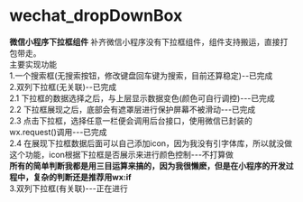 # wechat_dropDownBox
**微信小程序下拉框组件**
补齐微信小程序没有下拉框组件，组件支持搬运，直接打包带走。<br>
主要实现功能<br>
1.一个搜索框(无搜索按钮，修改键盘回车键为搜索，目前还算稳定)--已完成<br>
2.双列下拉框(无关联)--已完成<br>
  2.1 下拉框的数据选择之后，与上层显示数据变色(颜色可自行调控)---已完成<br>
  2.2 下拉框展现之后，底部会有遮罩层进行保护屏幕不被滑动---已完成<br>
  2.3 点击下拉框，选择任意一栏便会调用后台接口，使用微信已封装的wx.request()调用---已完成<br>
  2.4 在展现下拉框数据后面可以自己添加icon，因为我没有引字体库，所以就没做这个功能，icon根据下拉框是否展示来进行颜色控制---不打算做<br>
  **所有的简单判断我都是用三目运算来搞的，因为我很懒麽，但是在小程序的开发过程中，复杂的判断还是推荐用wx:if**<br>
3.双列下拉框(有关联)---正在进行

